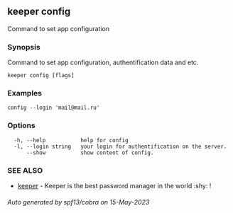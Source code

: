 ## keeper config

Command to set app configuration

### Synopsis

Command to set app configuration, authentification data and etc.

```
keeper config [flags]
```

### Examples

```
config --login 'mail@mail.ru'
```

### Options

```
  -h, --help           help for config
  -l, --login string   your login for authentification on the server.
      --show           show content of config.
```

### SEE ALSO

* [keeper](keeper.md)	 - Keeper is the best password manager in the world :shy: !

###### Auto generated by spf13/cobra on 15-May-2023
